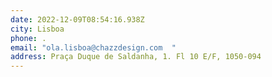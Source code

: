```yaml
---
date: 2022-12-09T08:54:16.938Z
city: Lisboa
phone: .
email: "ola.lisboa@chazzdesign.com  "
address: Praça Duque de Saldanha, 1. Fl 10 E/F, 1050-094
---
```

